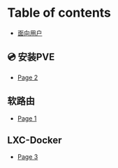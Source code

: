 # Table of contents

* [面向用户](README.md)

## 💿 安装PVE

* [Page 2](an-zhuang-pve/page-2.md)

## 软路由

* [Page 1](ruan-lu-you/page-1.md)

## LXC-Docker

* [Page 3](lxc-docker/page-3.md)
